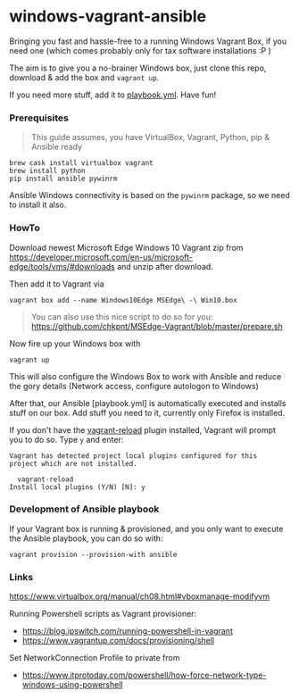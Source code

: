# windows-vagrant-ansible
Bringing you fast and hassle-free to a running Windows Vagrant Box, if you need one (which comes probably only for tax software installations :P )


The aim is to give you a no-brainer Windows box, just clone this repo, download & add the box and `vagrant up`.

If you need more stuff, add it to [playbook.yml](playbook.yml). Have fun!

### Prerequisites

> This guide assumes, you have VirtualBox, Vagrant, Python, pip & Ansible ready 

```
brew cask install virtualbox vagrant
brew install python
pip install ansible pywinrm
```

Ansible Windows connectivity is based on the `pywinrm` package, so we need to install it also.

### HowTo

Download newest Microsoft Edge Windows 10 Vagrant zip from https://developer.microsoft.com/en-us/microsoft-edge/tools/vms/#downloads and unzip after download.

Then add it to Vagrant via

```
vagrant box add --name Windows10Edge MSEdge\ -\ Win10.box
```

> You can also use this nice script to do so for you: https://github.com/chkpnt/MSEdge-Vagrant/blob/master/prepare.sh

Now fire up your Windows box with

```
vagrant up
```

This will also configure the Windows Box to work with Ansible and reduce the gory details (Network access, configure autologon to Windows)

After that, our Ansible [playbook.yml] is automatically executed and installs stuff on our box. Add stuff you need to it, currently only Firefox is installed.

If you don't have the [vagrant-reload](https://github.com/aidanns/vagrant-reload) plugin installed, Vagrant will prompt you to do so. Type `y` and enter:

```
Vagrant has detected project local plugins configured for this
project which are not installed.

  vagrant-reload
Install local plugins (Y/N) [N]: y
```

### Development of Ansible playbook

If your Vagrant box is running & provisioned, and you only want to execute the Ansible playbook, you can do so with:

```
vagrant provision --provision-with ansible
```


### Links

https://www.virtualbox.org/manual/ch08.html#vboxmanage-modifyvm

Running Powershell scripts as Vagrant provisioner: 
* https://blog.ipswitch.com/running-powershell-in-vagrant
* https://www.vagrantup.com/docs/provisioning/shell

Set NetworkConnection Profile to private from 
* https://www.itprotoday.com/powershell/how-force-network-type-windows-using-powershell